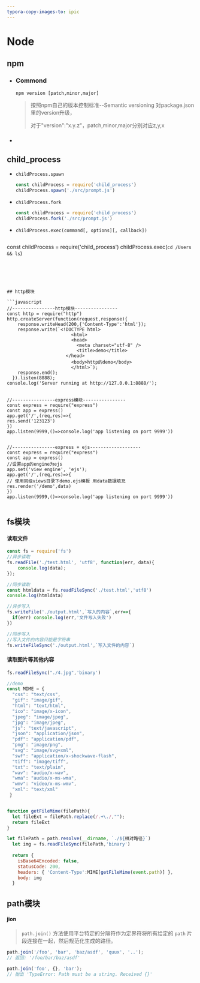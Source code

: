```yaml
---
typora-copy-images-to: ipic
---
```




# Node

## npm

- ### Commond

  `npm version [patch,minor,major]`

  >  按照npm自己的版本控制标准--Semantic versioning 对package.json里的version升级，
  >
  >  对于"version":"x.y.z"，patch,minor,major分别对应z,y,x

- ### 




## child_process

- `childProcess.spawn`

   ```javascript
  const childProcess = require('child_process')
  childProcess.spawn('./src/prompt.js')
  ```

  

- `childProcess.fork` 

  ```javascript
  const childProcess = require('child_process')
  childProcess.fork('./src/prompt.js')
  ```

- `childProcess.exec(command[, options][, callback])`

  ```js
const childProcess = require('child_process')
  childProcess.exec(`cd /Users && ls`)
  ```
  




## http模块

```javascript
//----------------http模块----------------
const http = require("http")
 http.createServer(function(request,response){
      response.writeHead(200,{'Content-Type':'html'});
      response.write(`<!DOCTYPE html>
                          <html>
                          <head>
							<meta charset="utf-8" />
							<title>demo</title>
						</head>
                          <body>http的demo</body>
                          </html>`);
      response.end();
    }).listen(8888);
console.log('Server running at http://127.0.0.1:8888/');


//----------------express模块----------------  
const express = require("express")
const app = express()
app.get('/',(req,res)=>{
  res.send('123123')
})
app.listen(9999,()=>console.log('app listening on port 9999'))


//----------------express + ejs-------------------
const express = require("express")
const app = express()
//设置app的engine为ejs 
app.set('view engine', 'ejs');
app.get('/',(req,res)=>{
  // 使用同级views目录下demo.ejs模板 用data数据填充
  res.render('/demo',data)
})
app.listen(9999,()=>console.log('app listening on port 9999'))


```



## fs模块

#### 读取文件

```javascript
const fs = require('fs')
//异步读取
fs.readFile('./test.html', 'utf8', function(err, data){
    console.log(data);  
});

//同步读取
const htmldata = fs.readFileSync('./test.html','utf8')
console.log(htmldata)

//异步写入
fs.writeFile('./output.html',`写入的内容`,err=>{
  if(err) console.log(err,'文件写入失败')
})

//同步写入
//写入文件的内容只能是字符串
fs.writeFileSync('./output.html',`写入文件的内容`)
```



#### 读取图片等其他内容

```javascript
fs.readFileSync("./4.jpg",'binary')

//demo
const MIME = {
  "css": "text/css",
  "gif": "image/gif",
  "html": "text/html",
  "ico": "image/x-icon",
  "jpeg": "image/jpeg",
  "jpg": "image/jpeg",
  "js": "text/javascript",
  "json": "application/json",
  "pdf": "application/pdf",
  "png": "image/png",
  "svg": "image/svg+xml",
  "swf": "application/x-shockwave-flash",
  "tiff": "image/tiff",
  "txt": "text/plain",
  "wav": "audio/x-wav",
  "wma": "audio/x-ms-wma",
  "wmv": "video/x-ms-wmv",
  "xml": "text/xml"
 }


function getFileMime(filePath){
  let fileExt = filePath.replace(/.+\./,"");
  return fileExt
}

let filePath = path.resolve(__dirname, `./${相对路径}`)
  let img = fs.readFileSync(filePath,'binary')
  
  return {
    isBase64Encoded: false,
    statusCode: 200,
    headers: { 'Content-Type':MIME[getFileMime(event.path)] },
    body: img
  }
```





## path模块

#### jion

> `path.join()` 方法使用平台特定的分隔符作为定界符将所有给定的 `path` 片段连接在一起，然后规范化生成的路径。

```javascript
path.join('/foo', 'bar', 'baz/asdf', 'quux', '..');
// 返回: '/foo/bar/baz/asdf'

path.join('foo', {}, 'bar');
// 抛出 'TypeError: Path must be a string. Received {}'
```